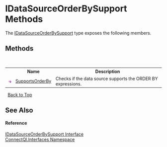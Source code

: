 # IDataSourceOrderBySupport Methods
 

The <a href="T_ConnectQl_Interfaces_IDataSourceOrderBySupport">IDataSourceOrderBySupport</a> type exposes the following members.


## Methods
&nbsp;<table><tr><th></th><th>Name</th><th>Description</th></tr><tr><td>![Public method](media/pubmethod.gif "Public method")</td><td><a href="M_ConnectQl_Interfaces_IDataSourceOrderBySupport_SupportsOrderBy">SupportsOrderBy</a></td><td>
Checks if the data source supports the ORDER BY expressions.</td></tr></table>&nbsp;
<a href="#idatasourceorderbysupport-methods">Back to Top</a>

## See Also


#### Reference
<a href="T_ConnectQl_Interfaces_IDataSourceOrderBySupport">IDataSourceOrderBySupport Interface</a><br /><a href="N_ConnectQl_Interfaces">ConnectQl.Interfaces Namespace</a><br />